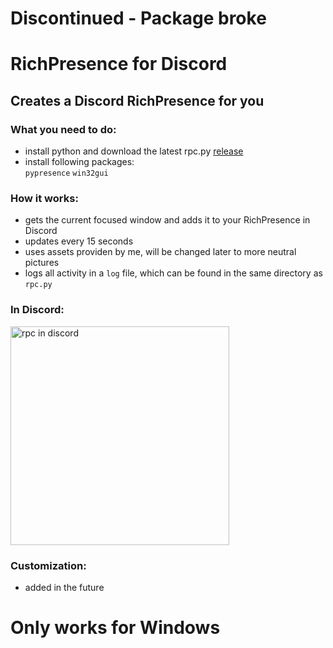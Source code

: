 # Discontinued - Package broke



# RichPresence for Discord

## Creates a Discord RichPresence for you

### What you need to do:
   - install python and download the latest rpc.py [release](https://raw.githubusercontent.com/xNaCly/scripts/master/discord/richpresence/rpc.py)
   - install following packages:<br>
               `pypresence`
               `win32gui`

### How it works:
   - gets the current focused window and adds it to your RichPresence in Discord <br>
   - updates every 15 seconds<br>
   - uses assets providen by me, will be changed later to more neutral pictures
   - logs all activity in a `log` file, which can be found in the same directory as `rpc.py`



### In Discord: <br>
<img src="https://cdn.discordapp.com/attachments/568847750226116609/678276493297844264/profile.PNG" width="350" title="rpc in discord">

### Customization:
- added in the future
# Only works for Windows
